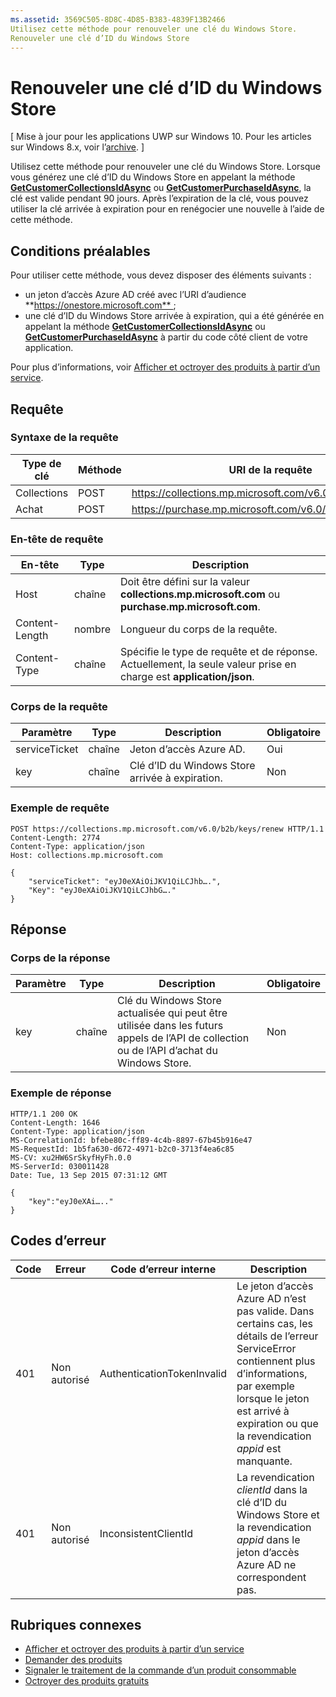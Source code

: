 ```yaml
---
ms.assetid: 3569C505-8D8C-4D85-B383-4839F13B2466
Utilisez cette méthode pour renouveler une clé du Windows Store.
Renouveler une clé d’ID du Windows Store
---
```


# Renouveler une clé d’ID du Windows Store


\[ Mise à jour pour les applications UWP sur Windows 10. Pour les articles sur Windows 8.x, voir l’[archive](http://go.microsoft.com/fwlink/p/?linkid=619132). \]

Utilisez cette méthode pour renouveler une clé du Windows Store. Lorsque vous générez une clé d’ID du Windows Store en appelant la méthode [**GetCustomerCollectionsIdAsync**](https://msdn.microsoft.com/library/windows/apps/mt608674) ou [**GetCustomerPurchaseIdAsync**](https://msdn.microsoft.com/library/windows/apps/mt608675), la clé est valide pendant 90 jours. Après l’expiration de la clé, vous pouvez utiliser la clé arrivée à expiration pour en renégocier une nouvelle à l’aide de cette méthode.

## Conditions préalables


Pour utiliser cette méthode, vous devez disposer des éléments suivants :

-   un jeton d’accès Azure AD créé avec l’URI d’audience **https://onestore.microsoft.com** ;
-   une clé d’ID du Windows Store arrivée à expiration, qui a été générée en appelant la méthode [**GetCustomerCollectionsIdAsync**](https://msdn.microsoft.com/library/windows/apps/mt608674) ou [**GetCustomerPurchaseIdAsync**](https://msdn.microsoft.com/library/windows/apps/mt608675) à partir du code côté client de votre application.

Pour plus d’informations, voir [Afficher et octroyer des produits à partir d’un service](view-and-grant-products-from-a-service.md).

## Requête


### Syntaxe de la requête

| Type de clé    | Méthode | URI de la requête                                              |
|-------------|--------|----------------------------------------------------------|
| Collections | POST   | https://collections.mp.microsoft.com/v6.0/b2b/keys/renew |
| Achat    | POST   | https://purchase.mp.microsoft.com/v6.0/b2b/keys/renew    |

 

### En-tête de requête

| En-tête         | Type   | Description                                                                                           |
|----------------|--------|-------------------------------------------------------------------------------------------------------|
| Host           | chaîne | Doit être défini sur la valeur **collections.mp.microsoft.com** ou **purchase.mp.microsoft.com**.           |
| Content-Length | nombre | Longueur du corps de la requête.                                                                       |
| Content-Type   | chaîne | Spécifie le type de requête et de réponse. Actuellement, la seule valeur prise en charge est **application/json**. |

 

### Corps de la requête

| Paramètre     | Type   | Description                       | Obligatoire |
|---------------|--------|-----------------------------------|----------|
| serviceTicket | chaîne | Jeton d’accès Azure AD.        | Oui      |
| key           | chaîne | Clé d’ID du Windows Store arrivée à expiration. | Non       |

 

### Exemple de requête

```
POST https://collections.mp.microsoft.com/v6.0/b2b/keys/renew HTTP/1.1
Content-Length: 2774
Content-Type: application/json
Host: collections.mp.microsoft.com

{ 
    "serviceTicket": "eyJ0eXAiOiJKV1QiLCJhb….",
    "Key": "eyJ0eXAiOiJKV1QiLCJhbG…."
}
```

## Réponse


### Corps de la réponse

| Paramètre | Type   | Description                                                                                                            | Obligatoire |
|-----------|--------|------------------------------------------------------------------------------------------------------------------------|----------|
| key       | chaîne | Clé du Windows Store actualisée qui peut être utilisée dans les futurs appels de l’API de collection ou de l’API d’achat du Windows Store. | Non       |

 

### Exemple de réponse

```
HTTP/1.1 200 OK
Content-Length: 1646
Content-Type: application/json
MS-CorrelationId: bfebe80c-ff89-4c4b-8897-67b45b916e47
MS-RequestId: 1b5fa630-d672-4971-b2c0-3713f4ea6c85
MS-CV: xu2HW6SrSkyfHyFh.0.0
MS-ServerId: 030011428
Date: Tue, 13 Sep 2015 07:31:12 GMT

{
    "key":"eyJ0eXAi….."
}
```

## Codes d’erreur


| Code | Erreur        | Code d’erreur interne           | Description                                                                                                                                                                           |
|------|--------------|----------------------------|---------------------------------------------------------------------------------------------------------------------------------------------------------------------------------------|
| 401  | Non autorisé | AuthenticationTokenInvalid | Le jeton d’accès Azure AD n’est pas valide. Dans certains cas, les détails de l’erreur ServiceError contiennent plus d’informations, par exemple lorsque le jeton est arrivé à expiration ou que la revendication *appid* est manquante. |
| 401  | Non autorisé | InconsistentClientId       | La revendication *clientId* dans la clé d’ID du Windows Store et la revendication *appid* dans le jeton d’accès Azure AD ne correspondent pas.                                                                     |

 

## Rubriques connexes


* [Afficher et octroyer des produits à partir d’un service](view-and-grant-products-from-a-service.md)
* [Demander des produits](query-for-products.md)
* [Signaler le traitement de la commande d’un produit consommable](report-consumable-products-as-fulfilled.md)
* [Octroyer des produits gratuits](grant-free-products.md)



<!--HONumber=Mar16_HO1-->


